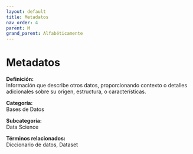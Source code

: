 ```yaml
---
layout: default
title: Metadatos
nav_order: 4
parent: M
grand_parent: Alfabéticamente
---
```


# Metadatos

**Definición:**  
Información que describe otros datos, proporcionando contexto o detalles adicionales sobre su origen, estructura, o características.

**Categoría:**  
Bases de Datos  

**Subcategoría:**  
Data Science

**Términos relacionados:**  
Diccionario de datos, Dataset

